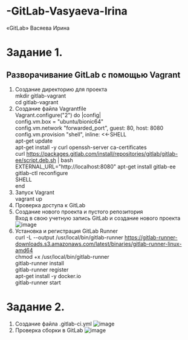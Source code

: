 # -GitLab-Vasyaeva-Irina
«GitLab» Васяева Ирина <br/>
# Задание 1.
## Разворачивание GitLab с помощью Vagrant <br/>
1. Создание директорию для проекта <br/>
mkdir gitlab-vagrant <br/>
cd gitlab-vagrant <br/>
2. Создание файла Vagrantfile <br/>
Vagrant.configure("2") do |config| <br/>
config.vm.box = "ubuntu/bionic64" <br/>
config.vm.network "forwarded_port", guest: 80, host: 8080 <br/>
config.vm.provision "shell", inline: <<-SHELL <br/>
apt-get update <br/>
apt-get install -y curl openssh-server ca-certificates <br/>
curl https://packages.gitlab.com/install/repositories/gitlab/gitlab-ee/script.deb.sh | bash <br/>
EXTERNAL_URL="http://localhost:8080" apt-get install gitlab-ee <br/>
gitlab-ctl reconfigure <br/>
SHELL <br/>
end <br/>
3. Запуск Vagrant <br/>
vagrant up <br/>
4. Проверка доступа к GitLab <br/>
5. Создание нового проекта и пустого репозитория <br/>
Вход в свою учетную запись GitLab и создание нового проекта <br/>
![image](https://github.com/user-attachments/assets/c1b1eabb-0c17-42df-8fe5-f6b7c57c57b4) <br/>
7. Установка и регистрация GitLab Runner <br/>
   curl -L --output /usr/local/bin/gitlab-runner https://gitlab-runner-downloads.s3.amazonaws.com/latest/binaries/gitlab-runner-linux-amd64 <br/>
   chmod +x /usr/local/bin/gitlab-runner <br/>
   gitlab-runner install <br/>
   gitlab-runner register <br/>
   apt-get install -y docker.io <br/>
   gitlab-runner start <br/>
# Задание 2.
1. Создание файла .gitlab-ci.yml
![image](https://github.com/user-attachments/assets/0efe5ebf-3045-40b0-a34b-534311da15df)
2. Проверка сборки в GitLab
![image](https://github.com/user-attachments/assets/20110d9e-f282-48b6-b7d8-76edffba21e0)

